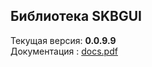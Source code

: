 ## Библиотека SKBGUI  
Текущая версия: **0.0.9.9**  
Документация : [docs.pdf](https://github.com/ichega/SKBGUI/blob/master/Docs/docs.pdf)  
